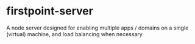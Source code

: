 # firstpoint-server
A node server designed for enabling multiple apps / domains on a single (virtual) machine, and load balancing when necessary

